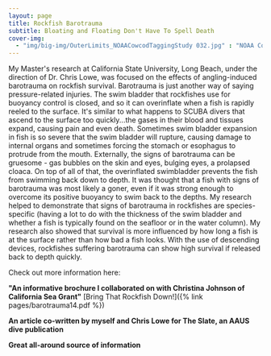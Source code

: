 ```yaml
---
layout: page
title: Rockfish Barotrauma
subtitle: Bloating and Floating Don't Have To Spell Death
cover-img: 
  - "img/big-img/OuterLimits_NOAACowcodTaggingStudy 032.jpg" : "NOAA Cowcod Tagging Trip"
---
```

My Master's research at California State University, Long Beach, under the direction of Dr. Chris Lowe, was focused on the effects of angling-induced barotrauma on rockfish survival. Barotrauma is just another way of saying pressure-related injuries. The swim bladder that rockfishes use for buoyancy control is closed, and so it can overinflate when a fish is rapidly reeled to the surface. It's similar to what happens to SCUBA divers that ascend to the surface too quickly...the gases in their blood and tissues expand, causing pain and even death. Sometimes swim bladder expansion in fish is so severe that the swim bladder will rupture, causing damage to internal organs and sometimes forcing the stomach or esophagus to protrude from the mouth. Externally, the signs of barotrauma can be gruesome - gas bubbles on the skin and eyes, bulging eyes, a prolapsed cloaca. On top of all of that, the overinflated swimbladder prevents the fish from swimming back down to depth. It was thought that a fish with signs of barotrauma was most likely a goner, even if it was strong enough to overcome its positive buoyancy to swim back to the depths. My research helped to demonstrate that signs of barotrauma in rockfishes are species-specific (having a lot to do with the thickness of the swim bladder and whether a fish is typically found on the seafloor or in the water column). My research also showed that survival is more influenced by how long a fish is at the surface rather than how bad a fish looks. With the use of descending devices, rockfishes suffering barotrauma can show high survival if released back to depth quickly.    

Check out more information here:

**"An informative brochure I collaborated on with Christina Johnson of California Sea Grant"** [Bring That Rockfish Down!]({% link pages/barotrauma14.pdf %}) 

**An article co-written by myself and Chris Lowe for The Slate, an AAUS dive publication** 

**Great all-around source of information**
